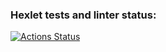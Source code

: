 ### Hexlet tests and linter status:
[![Actions Status](https://github.com/Yur-ok/infrastructure-automation-project-77/actions/workflows/hexlet-check.yml/badge.svg)](https://github.com/Yur-ok/infrastructure-automation-project-77/actions)